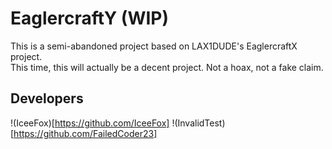 # EaglercraftY (WIP)
This is a semi-abandoned project based on LAX1DUDE's EaglercraftX project.
<br>
This time, this will actually be a decent project. Not a hoax, not a fake claim.

## Developers
!(IceeFox)[https://github.com/IceeFox]
!(InvalidTest)[https://github.com/FailedCoder23]

